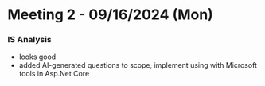 # Meeting 2 - 09/16/2024 (Mon)

### IS Analysis
- looks good
- added AI-generated questions to scope, implement using with Microsoft tools in Asp.Net Core
